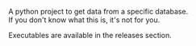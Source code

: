 A python project to get data from a specific database.  
If you don't know what this is, it's not for you.

Executables are available in the releases section.
